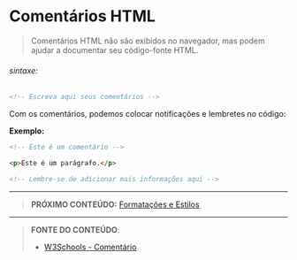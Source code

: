 # Comentários HTML

> Comentários HTML não são exibidos no navegador, mas podem ajudar a documentar seu código-fonte HTML.

###### sintaxe:

````html
<!-- Escreva aqui seus comentários -->
````

Com os comentários, podemos colocar notificações e lembretes no código:

**Exemplo:**

````html
<!-- Este é um comentário -->

<p>Este é um parágrafo.</p>

<!-- Lembre-se de adicionar mais informações aqui -->
````



***

> **PRÓXIMO CONTEÚDO:** [Formatações e Estilos](guia-html5/conteudo/02-formatacao-e-estilos)

***


> **FONTE DO CONTEÚDO**:
>
> - [W3Schools - Comentário](https://www.w3schools.com/html/html_comments.asp)
